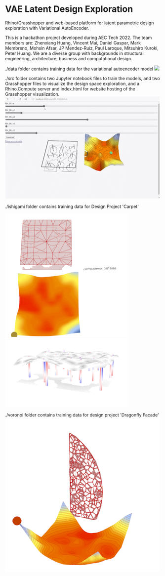 # VAE Latent Design Exploration
Rhino/Grasshopper and web-based platform for latent parametric design exploration with Variational AutoEncoder.

This is a hackathon project developed during AEC Tech 2022. The team members are: Zhenxiang Huang, Vincent Mai, Daniel Gaspar, Mark Membreno, Mohsin Afsar, JP Mendez-Ruiz, Paul Laroque, Mitsuhiro Kuroki, Peter Huang. We are a diverse group with backgrounds in structural engineering, architecture, business and computational design.


./data folder contains training data for the variational autoencoder model
<img src="pics/inherent.gif" width="500">



./src folder contains two Jupyter notebook files to train the models, and two Grasshopper files to visualize the design space exploration, and a Rhino.Compute server and index.html for website hosting of the Grasshopper visualization.
<img src="pics/website.gif" width="500">



./ishigami folder contains training data for Design Project 'Carpet'

<img src="pics/latentspace1.gif" width="400"> <img src="pics/geometryoutput1.gif" width="400">



./voronoi folder contains training data for design project 'Dragonfly Facade'
<img src="pics/latentspace2.gif" width="500"> 
